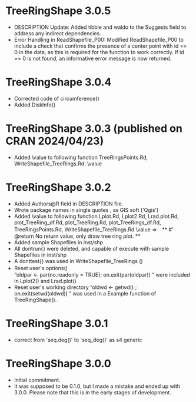 # TreeRingShape 3.0.5 
* DESCRIPTION Update:
 Added tibble and waldo to the Suggests field to address any indirect dependencies.
* Error Handling in ReadShapefile_P00:
 Modified ReadShapefile_P00 to include a check that confirms the presence of a center point with id == 0 in the data, as this is required for the function to work correctly. If id == 0 is not found, an informative error message is now returned.

# TreeRingShape 3.0.4 
* Corrected code of circumference() 
* Added DiskInfo() 

# TreeRingShape 3.0.3 (published on CRAN 2024/04/23)
* Added  \\value to following function
 TreeRingsPoints.Rd,  WriteShapefile_TreeRings.Rd: \value 
     
# TreeRingShape 3.0.2
* Added Authors@R field in  DESCRIPTION file.
* Wrote package names in single quotes , as GIS soft ('Qgis')
* Added  \\value to following function
       Lplot.Rd, Lplot2.Rd, Lrad.plot.Rd, plot_TreeRing_df.Rd, plot_TreeRing.Rd,
  plot_TreeRings_df.Rd, TreeRingsPoints.Rd, WriteShapefile_TreeRings.Rd
    \\value  ⇒　** #' @return No return value, only draw tree ring plot. **
* Added  sample Shapefiles in inst/shp
* All  dontrun{} were deleted, and capable of execute with  sample Shapefiles in inst/shp
* A donttest{} was used in WriteShapefile_TreeRings ()
* Reset user's options()　  
  “oldpar <- par(no.readonly = TRUE);   on.exit(par(oldpar)) “ were included  in Lplot2() and Lrad.plot()
* Reset user's working directory 
     “oldwd <- getwd() ; on.exit(setwd(oldwd)) “ was used in a Example function of  TreeRingShape(). 

# TreeRingShape 3.0.1
* correct from 'seq.deg()' to 'seq_deg()' as s4 generic 

# TreeRingShape 3.0.0
* Initial commitment. 
* It was supposed to be 0.1.0, but I made a mistake and ended up with 3.0.0. Please note that this is in the early stages of development.
